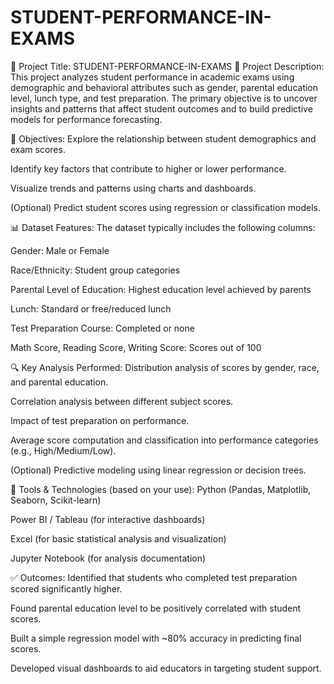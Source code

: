 # STUDENT-PERFORMANCE-IN-EXAMS
📘 Project Title: STUDENT-PERFORMANCE-IN-EXAMS
📄 Project Description:
This project analyzes student performance in academic exams using demographic and behavioral attributes such as gender, parental education level, lunch type, and test preparation. The primary objective is to uncover insights and patterns that affect student outcomes and to build predictive models for performance forecasting.

🎯 Objectives:
Explore the relationship between student demographics and exam scores.

Identify key factors that contribute to higher or lower performance.

Visualize trends and patterns using charts and dashboards.

(Optional) Predict student scores using regression or classification models.

📊 Dataset Features:
The dataset typically includes the following columns:

Gender: Male or Female

Race/Ethnicity: Student group categories

Parental Level of Education: Highest education level achieved by parents

Lunch: Standard or free/reduced lunch

Test Preparation Course: Completed or none

Math Score, Reading Score, Writing Score: Scores out of 100

🔍 Key Analysis Performed:
Distribution analysis of scores by gender, race, and parental education.

Correlation analysis between different subject scores.

Impact of test preparation on performance.

Average score computation and classification into performance categories (e.g., High/Medium/Low).

(Optional) Predictive modeling using linear regression or decision trees.

📌 Tools & Technologies (based on your use):
Python (Pandas, Matplotlib, Seaborn, Scikit-learn)

Power BI / Tableau (for interactive dashboards)

Excel (for basic statistical analysis and visualization)

Jupyter Notebook (for analysis documentation)

✅ Outcomes:
Identified that students who completed test preparation scored significantly higher.

Found parental education level to be positively correlated with student scores.

Built a simple regression model with ~80% accuracy in predicting final scores.

Developed visual dashboards to aid educators in targeting student support.

